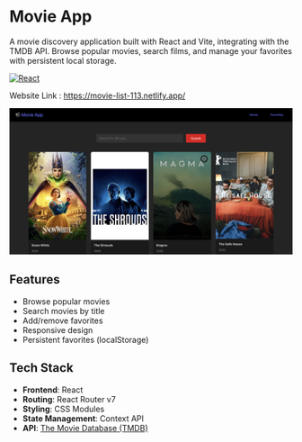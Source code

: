 # Movie App

A movie discovery application built with React and Vite, integrating with the TMDB API. Browse popular movies, search films, and manage your favorites with persistent local storage.

[![React](https://img.shields.io/badge/React-20232A?style=flat&logo=react)](https://react.dev/)

Website Link : https://movie-list-113.netlify.app/

![App Screenshot](./src/assets/screenshot.png) <!-- Add your screenshot -->

## Features

- Browse popular movies
- Search movies by title
- Add/remove favorites
- Responsive design
- Persistent favorites (localStorage)


## Tech Stack

- **Frontend**: React
- **Routing**: React Router v7
- **Styling**: CSS Modules
- **State Management**: Context API
- **API**: [The Movie Database (TMDB)](https://www.themoviedb.org/)
